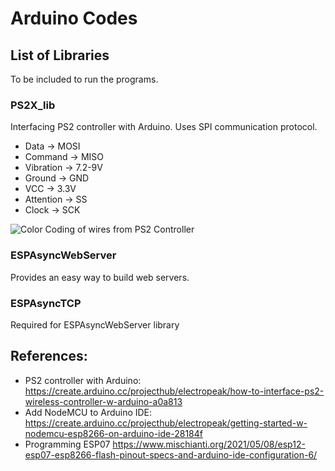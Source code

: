 # Arduino Codes

## List of Libraries

To be included to run the programs.

### PS2X_lib

Interfacing PS2 controller with Arduino. Uses SPI communication protocol. 
- Data -> MOSI
- Command -> MISO
- Vibration -> 7.2-9V
- Ground -> GND
- VCC -> 3.3V
- Attention -> SS
- Clock -> SCK

![Color Coding of wires from PS2 Controller](https://camo.githubusercontent.com/3d316cbf722c5ed21d62ffc25a96f0cd5c3337f1a747059da8b6a244e53a2e3d/68747470733a2f2f73746f72652e637572696f7573696e76656e746f722e636f6d2f77702d636f6e74656e742f75706c6f6164732f323031392f30392f776972696e672e6a7067 "Color Coding of wires from PS2 Contoller")

### ESPAsyncWebServer

Provides an easy way to build web servers.

### ESPAsyncTCP

Required for ESPAsyncWebServer library

## References:

- PS2 controller with Arduino: https://create.arduino.cc/projecthub/electropeak/how-to-interface-ps2-wireless-controller-w-arduino-a0a813
- Add NodeMCU to Arduino IDE: https://create.arduino.cc/projecthub/electropeak/getting-started-w-nodemcu-esp8266-on-arduino-ide-28184f
- Programming ESP07
https://www.mischianti.org/2021/05/08/esp12-esp07-esp8266-flash-pinout-specs-and-arduino-ide-configuration-6/
